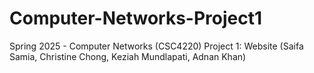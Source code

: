# Computer-Networks-Project1
Spring 2025 - Computer Networks (CSC4220) Project 1: Website (Saifa Samia, Christine Chong, Keziah Mundlapati, Adnan Khan)
